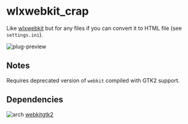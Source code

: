wlxwebkit_crap
========
Like [wlxwebkit](../wlxwebkit) but for any files if you can convert it to HTML file (see `settings.ini`).

![plug-preview](https://i.imgur.com/Tjw9dMc.png)

## Notes
Requires deprecated version of `webkit` compiled with GTK2 support.

## Dependencies
![arch](https://wiki.archlinux.org/favicon.ico) [webkitgtk2](https://aur.archlinux.org/packages/webkitgtk2/)
